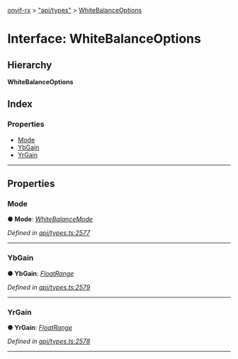 [onvif-rx](../README.md) > ["api/types"](../modules/_api_types_.md) > [WhiteBalanceOptions](../interfaces/_api_types_.whitebalanceoptions.md)

# Interface: WhiteBalanceOptions

## Hierarchy

**WhiteBalanceOptions**

## Index

### Properties

* [Mode](_api_types_.whitebalanceoptions.md#mode)
* [YbGain](_api_types_.whitebalanceoptions.md#ybgain)
* [YrGain](_api_types_.whitebalanceoptions.md#yrgain)

---

## Properties

<a id="mode"></a>

###  Mode

**● Mode**: *[WhiteBalanceMode](../enums/_api_types_.whitebalancemode.md)*

*Defined in [api/types.ts:2577](https://github.com/patrickmichalina/onvif-rx/blob/3ab1739/src/api/types.ts#L2577)*

___
<a id="ybgain"></a>

###  YbGain

**● YbGain**: *[FloatRange](_api_types_.floatrange.md)*

*Defined in [api/types.ts:2579](https://github.com/patrickmichalina/onvif-rx/blob/3ab1739/src/api/types.ts#L2579)*

___
<a id="yrgain"></a>

###  YrGain

**● YrGain**: *[FloatRange](_api_types_.floatrange.md)*

*Defined in [api/types.ts:2578](https://github.com/patrickmichalina/onvif-rx/blob/3ab1739/src/api/types.ts#L2578)*

___


